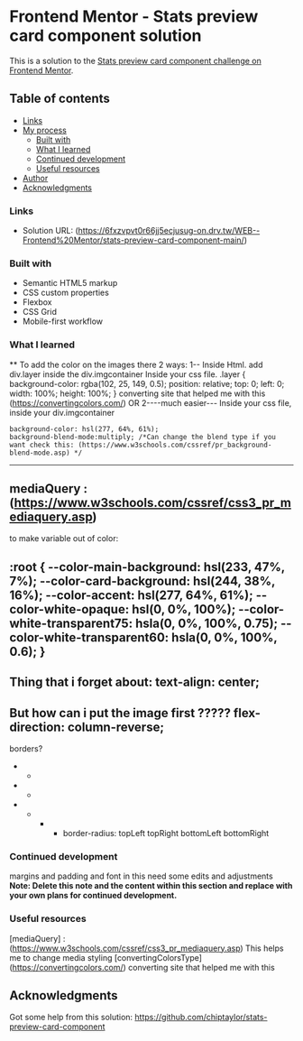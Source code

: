 # Frontend Mentor - Stats preview card component solution

This is a solution to the [Stats preview card component challenge on Frontend Mentor](https://www.frontendmentor.io/challenges/stats-preview-card-component-8JqbgoU62).

## Table of contents

  - [Links](#links)
- [My process](#my-process)
  - [Built with](#built-with)
  - [What I learned](#what-i-learned)
  - [Continued development](#continued-development)
  - [Useful resources](#useful-resources)
- [Author](#author)
- [Acknowledgments](#acknowledgments)




### Links

- Solution URL: (https://6fxzvpvt0r66jj5ecjusug-on.drv.tw/WEB--Frontend%20Mentor/stats-preview-card-component-main/)

### Built with

- Semantic HTML5 markup
- CSS custom properties
- Flexbox
- CSS Grid
- Mobile-first workflow

### What I learned

** To add the color on the images there 2 ways:
1--
Inside Html.
add div.layer inside the div.imgcontainer
Inside your css file.
 .layer {
    background-color: rgba(102, 25, 149, 0.5);
    position: relative;
    top: 0;
    left: 0;
    width: 100%;
    height: 100%;
} 
converting site that helped me with this (https://convertingcolors.com/)
OR
2----much easier---
Inside your css file, inside your div.imgcontainer

    background-color: hsl(277, 64%, 61%);
    background-blend-mode:multiply; /*Can change the blend type if you want check this: (https://www.w3schools.com/cssref/pr_background-blend-mode.asp) */

--------------------------------------------------------------------------------------------------------------------
mediaQuery :
(https://www.w3schools.com/cssref/css3_pr_mediaquery.asp)
---------------------------------------------------------------------------------------------------------------------
to make variable out of color:

:root {
  --color-main-background: hsl(233, 47%, 7%);
  --color-card-background: hsl(244, 38%, 16%);
  --color-accent: hsl(277, 64%, 61%);
  --color-white-opaque: hsl(0, 0%, 100%);
  --color-white-transparent75: hsla(0, 0%, 100%, 0.75);
  --color-white-transparent60: hsla(0, 0%, 100%, 0.6);
}
-----------------------------------------------------
Thing that i forget about:
    text-align: center;
--------------------------------------------------
But how can i put the image first ?????
        flex-direction: column-reverse;
----------------------------------------------
borders?
- *
- *
- * * - border-radius: topLeft topRight bottomLeft bottomRight

### Continued development

margins and padding and font in this need some edits and adjustments
**Note: Delete this note and the content within this section and replace with your own plans for continued development.**

### Useful resources
[mediaQuery] : (https://www.w3schools.com/cssref/css3_pr_mediaquery.asp) This helps me to change media styling
[convertingColorsType] (https://convertingcolors.com/) converting site that helped me with this 



## Acknowledgments

Got some help from this solution: 
https://github.com/chiptaylor/stats-preview-card-component
